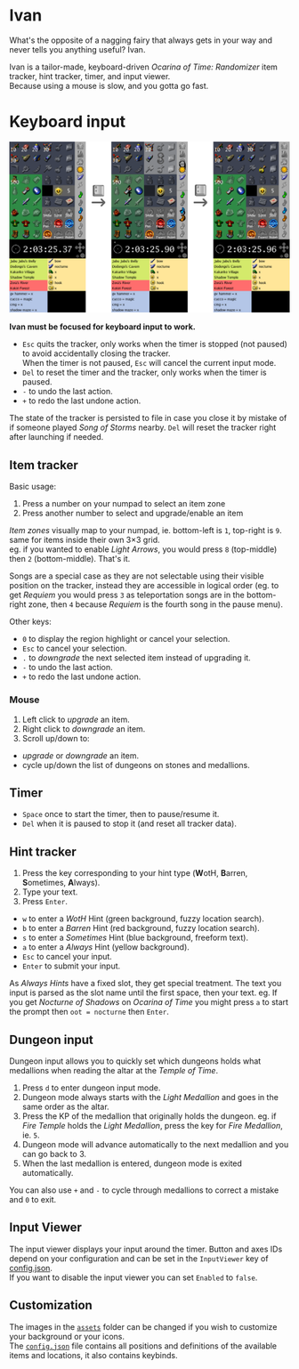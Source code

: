 # Ivan
What's the opposite of a nagging fairy that always gets in your way and never
tells you anything useful? Ivan.

Ivan is a tailor-made, keyboard-driven _Ocarina of Time: Randomizer_ item
tracker, hint tracker, timer, and input viewer.  
Because using a mouse is slow, and you gotta go fast.

# Keyboard input
[![screenshot of ivan](./assets/home-screenshot.png)](./assets/home-screenshot.png)

**Ivan must be focused for keyboard input to work.**

- `Esc` quits the tracker, only works when the timer is stopped (not paused) to
  avoid accidentally closing the tracker.  
  When the timer is not paused, `Esc` will cancel the current input mode.
- `Del` to reset the timer and the tracker, only works when the timer is paused.
- `-` to undo the last action.
- `+` to redo the last undone action.

The state of the tracker is persisted to file in case you close it by mistake
of if someone played _Song of Storms_ nearby. `Del` will reset the tracker
right after launching if needed.

## Item tracker
Basic usage:
1. Press a number on your numpad to select an item zone
2. Press another number to select and upgrade/enable an item

_Item zones_ visually map to your numpad, ie. bottom-left is `1`, top-right is
`9`. same for items inside their own 3×3 grid.  
eg. if you wanted to enable _Light Arrows_, you would press `8` (top-middle)
then `2` (bottom-middle). That's it.

Songs are a special case as they are not selectable using their visible
position on the tracker, instead they are accessible in logical order (eg. to
get _Requiem_ you would press `3` as teleportation songs are in the bottom-right
zone, then `4` because _Requiem_ is the fourth song in the pause menu).

Other keys:
- `0` to display the region highlight or cancel your selection.
- `Esc` to cancel your selection.
- `.` to _downgrade_ the next selected item instead of upgrading it.
- `-` to undo the last action.
- `+` to redo the last undone action.

### Mouse
1. Left click to _upgrade_ an item.
2. Right click to _downgrade_ an item.
3. Scroll up/down to:
  - _upgrade_ or _downgrade_ an item.
  - cycle up/down the list of dungeons on stones and medallions.

## Timer
- `Space` once to start the timer, then to pause/resume it.
- `Del` when it is paused to stop it (and reset all tracker data).

## Hint tracker
1. Press the key corresponding to your hint type (**W**otH, **B**arren, **S**ometimes,
   **A**lways).
2. Type your text.
3. Press `Enter`.

- `w` to enter a _WotH_ Hint (green background, fuzzy location search).
- `b` to enter a _Barren_ Hint (red background, fuzzy location search).
- `s` to enter a _Sometimes_ Hint (blue background, freeform text).
- `a` to enter a _Always_ Hint (yellow background).
- `Esc` to cancel your input.
- `Enter` to submit your input.

As _Always Hints_ have a fixed slot, they get special treatment. The text you input
is parsed as the slot name until the first space, then your text. eg. If you
get _Nocturne of Shadows_ on _Ocarina of Time_ you might press `a` to start the
prompt then `oot = nocturne` then `Enter`.

## Dungeon input
Dungeon input allows you to quickly set which dungeons holds what medallions
when reading the altar at the _Temple of Time_.

1. Press `d` to enter dungeon input mode.
2. Dungeon mode always starts with the _Light Medallion_ and goes in the same
   order as the altar.
3. Press the KP of the medallion that originally holds the dungeon. eg. if
   _Fire Temple_ holds the _Light Medallion_, press the key for _Fire
   Medallion_, ie. `5`.
4. Dungeon mode will advance automatically  to the next medallion and you can
   go back to 3.
5. When the last medallion is entered, dungeon mode is exited automatically.

You can also use `+` and `-` to cycle through medallions to correct a mistake
and `0` to exit.

## Input Viewer
The input viewer displays your input around the timer. Button and axes IDs
depend on your configuration and can be set in the `InputViewer` key of
[config.json](assets/config.json).  
If you want to disable the input viewer you can set `Enabled` to `false`.

## Customization
The images in the [`assets`](./assets) folder can be changed if you wish to
customize your background or your icons.  
The [`config.json`](./assets/config.json) file contains all positions and
definitions of the available items and locations, it also contains keybinds.
